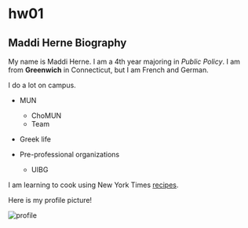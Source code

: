 # hw01
## Maddi Herne Biography
My name is Maddi Herne. I am a 4th year majoring in *Public Policy*. I am from **Greenwich** in Connecticut, but I am French and German.  

I do a lot on campus.
* MUN
  + ChoMUN
  + Team
  
* Greek life

* Pre-professional organizations
  + UIBG
  
I am learning to cook using New York Times [recipes](https://cooking.nytimes.com).

Here is my profile picture!

![profile](https://github.com/maddiherne/hw01-1/blob/master/Screen%20Shot%202019-10-03%20at%203.00.17%20PM.png)